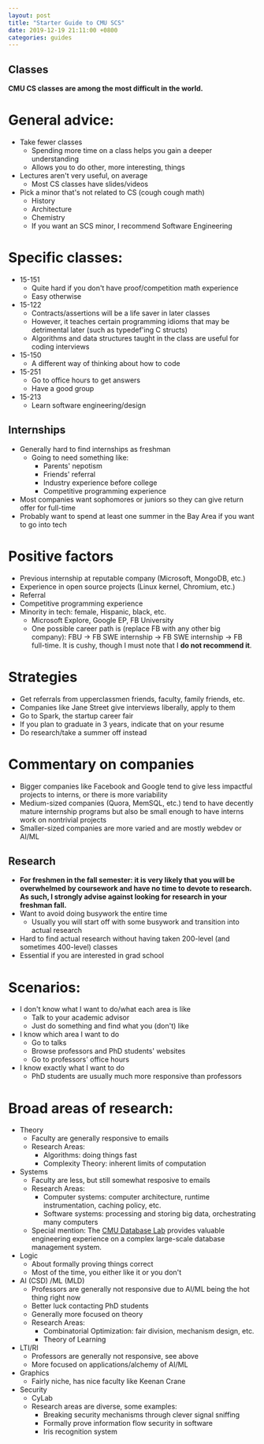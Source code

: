 ```yaml
---
layout: post
title: "Starter Guide to CMU SCS"
date: 2019-12-19 21:11:00 +0800
categories: guides
---
```

## Classes
**CMU CS classes are among the most difficult in the world.**

# General advice:
- Take fewer classes
  * Spending more time on a class helps you gain a deeper understanding
  * Allows you to do other, more interesting, things
- Lectures aren't very useful, on average
  * Most CS classes have slides/videos
- Pick a minor that's not related to CS (cough cough math)
  * History
  * Architecture
  * Chemistry
  * If you want an SCS minor, I recommend Software Engineering

# Specific classes:
- 15-151
  * Quite hard if you don't have proof/competition math experience
  * Easy otherwise
- 15-122
  * Contracts/assertions will be a life saver in later classes
  * However, it teaches certain programming idioms that may be detrimental later (such as typedef'ing C structs)
  * Algorithms and data structures taught in the class are useful for coding interviews
- 15-150
  * A different way of thinking about how to code
- 15-251
  * Go to office hours to get answers
  * Have a good group
- 15-213
  * Learn software engineering/design

## Internships

- Generally hard to find internships as freshman
  * Going to need something like:
    + Parents' nepotism
    + Friends' referral
    + Industry experience before college
    + Competitive programming experience
- Most companies want sophomores or juniors so they can give return offer for full-time
- Probably want to spend at least one summer in the Bay Area if you want to go into tech

# Positive factors
- Previous internship at reputable company (Microsoft, MongoDB, etc.)
- Experience in open source projects (Linux kernel, Chromium, etc.)
- Referral
- Competitive programming experience
- Minority in tech: female, Hispanic, black, etc.
  * Microsoft Explore, Google EP, FB University
  * One possible career path is (replace FB with any other big company): FBU -> FB SWE internship -> FB SWE internship -> FB full-time. It is cushy, though I must note that I **do not recommend it**.

# Strategies
- Get referrals from upperclassmen friends, faculty, family friends, etc.
- Companies like Jane Street give interviews liberally, apply to them
- Go to Spark, the startup career fair
- If you plan to graduate in 3 years, indicate that on your resume
- Do research/take a summer off instead

# Commentary on companies
- Bigger companies like Facebook and Google tend to give less impactful projects to interns, or there is more variability
- Medium-sized companies (Quora, MemSQL, etc.) tend to have decently mature internship programs but also be small enough to have interns work on nontrivial projects
- Smaller-sized companies are more varied and are mostly webdev or AI/ML

## Research

- **For freshmen in the fall semester: it is very likely that you will be overwhelmed by coursework and have no time to devote to research. As such, I strongly advise against looking for research in your freshman fall.**
- Want to avoid doing busywork the entire time
  * Usually you will start off with some busywork and transition into actual research
- Hard to find actual research without having taken 200-level (and sometimes 400-level) classes
- Essential if you are interested in grad school

# Scenarios:
- I don't know what I want to do/what each area is like
  * Talk to your academic advisor
  * Just do something and find what you (don't) like
- I know which area I want to do
  * Go to talks
  * Browse professors and PhD students' websites
  * Go to professors' office hours
- I know exactly what I want to do
  * PhD students are usually much more responsive than professors

# Broad areas of research:
- Theory
  * Faculty are generally responsive to emails
  * Research Areas:
    + Algorithms: doing things fast
    + Complexity Theory: inherent limits of computation
- Systems
  * Faculty are less, but still somewhat resposive to emails
  * Research Areas:
    + Computer systems: computer architecture, runtime instrumentation, caching policy, etc.
    + Software systems: processing and storing big data, orchestrating many computers
  * Special mention: The [CMU Database Lab](https://db.cs.cmu.edu/) provides valuable engineering experience on a complex large-scale database management system.
- Logic
  * About formally proving things correct
  * Most of the time, you either like it or you don't
- AI (CSD) /ML (MLD)
  * Professors are generally not responsive due to AI/ML being the hot thing right now
  * Better luck contacting PhD students
  * Generally more focused on theory
  * Research Areas:
    + Combinatorial Optimization: fair division, mechanism design, etc.
    + Theory of Learning
- LTI/RI
  * Professors are generally not responsive, see above
  * More focused on applications/alchemy of AI/ML
- Graphics
  * Fairly niche, has nice faculty like Keenan Crane
- Security
  * CyLab
  * Research areas are diverse, some examples:
    + Breaking security mechanisms through clever signal sniffing
    + Formally prove information flow security in software
    + Iris recognition system
